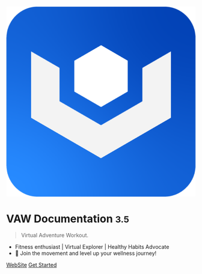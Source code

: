 ![logo](images/VAWLogo.png)

# VAW Documentation <small>3.5</small>

> Virtual Adventure Workout.

- Fitness enthusiast | Virtual Explorer | Healthy Habits Advocate
- 🌟 Join the movement and level up your wellness journey!

[WebSite](https://www.vaw.training)
[Get Started](#Installation)